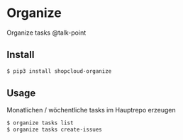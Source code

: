 # Organize

Organize tasks @talk-point

## Install

```sh
$ pip3 install shopcloud-organize
```

## Usage

Monatlichen / wöchentliche tasks im Hauptrepo erzeugen

```sh
$ organize tasks list
$ organize tasks create-issues
```
